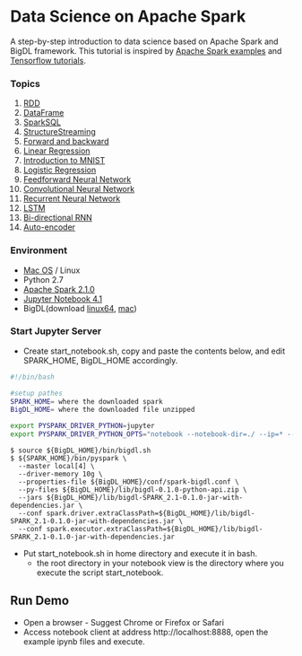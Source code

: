 # Data Science on Apache Spark

A step-by-step introduction to data science based on Apache Spark and BigDL framework. This tutorial is inspired by [Apache Spark examples](http://spark.apache.org/examples.html) and [Tensorflow tutorials](https://github.com/nlintz/TensorFlow-Tutorials).

### Topics
1. [RDD](https://github.com/intel-analytics/BigDL-Tutorials/blob/master/notebooks/spark_basics/RDD.ipynb) 
2. [DataFrame](https://github.com/intel-analytics/BigDL-Tutorials/blob/master/notebooks/spark_basics/DataFrame.ipynb)
3. [SparkSQL](https://github.com/intel-analytics/BigDL-Tutorials/blob/master/notebooks/spark_basics/spark_sql.ipynb)
4. [StructureStreaming](https://github.com/intel-analytics/BigDL-Tutorials/blob/master/notebooks/spark_basics/structured_streaming.ipynb)
5. [Forward and backward](https://github.com/intel-analytics/BigDL-Tutorials/blob/master/notebooks/neural_networks/forward_and_backward.ipynb)
6. [Linear Regression](https://github.com/intel-analytics/BigDL-Tutorials/blob/master/notebooks/neural_networks/linear_regression.ipynb)
7. [Introduction to MNIST](https://github.com/intel-analytics/BigDL-Tutorials/blob/master/notebooks/neural_networks/introduction_to_mnist.ipynb)
8. [Logistic Regression](https://github.com/intel-analytics/BigDL-Tutorials/blob/master/notebooks/neural_networks/logistic_regression.ipynb)
9. [Feedforward Neural Network](https://github.com/intel-analytics/BigDL-Tutorials/blob/master/notebooks/neural_networks/deep_feed_forward_neural_network.ipynb)
10. [Convolutional Neural Network](https://github.com/intel-analytics/BigDL-Tutorials/blob/master/notebooks/neural_networks/cnn.ipynb)
11. [Recurrent Neural Network](https://github.com/intel-analytics/BigDL-Tutorials/blob/master/notebooks/neural_networks/rnn.ipynb)
12. [LSTM](https://github.com/intel-analytics/BigDL-Tutorials/blob/master/notebooks/neural_networks/lstm.ipynb)
13. [Bi-directional RNN](https://github.com/intel-analytics/BigDL-Tutorials/blob/master/notebooks/neural_networks/birnn.ipynb)
14. [Auto-encoder](https://github.com/intel-analytics/BigDL-Tutorials/blob/master/notebooks/neural_networks/autoencoder.ipynb)

### Environment

+ [Mac OS](https://github.com/intel-analytics/BigDL-Tutorials/blob/master/SetupMac.md) / Linux
+ Python 2.7
+ [Apache Spark 2.1.0](http://spark.apache.org/docs/2.1.0/)
+ [Jupyter Notebook 4.1](http://jupyter.org/install.html)
+ BigDL(download [linux64](https://drive.google.com/file/d/0B7WbKES2D6AxNHVodG5uU1BMTm8/view?usp=sharing), [mac](https://drive.google.com/file/d/0B7WbKES2D6AxNXYtWTVySDRyMUU/view?usp=sharing))

### Start Jupyter Server

* Create start_notebook.sh, copy and paste the contents below, and edit SPARK_HOME, BigDL_HOME accordingly.
```bash
#!/bin/bash

#setup pathes
SPARK_HOME= where the downloaded spark
BigDL_HOME= where the downloaded file unzipped

export PYSPARK_DRIVER_PYTHON=jupyter
export PYSPARK_DRIVER_PYTHON_OPTS="notebook --notebook-dir=./ --ip=* --no-browser"

```
```
$ source ${BigDL_HOME}/bin/bigdl.sh
$ ${SPARK_HOME}/bin/pyspark \
  --master local[4] \
  --driver-memory 10g \
  --properties-file ${BigDL_HOME}/conf/spark-bigdl.conf \
  --py-files ${BigDL_HOME}/lib/bigdl-0.1.0-python-api.zip \
  --jars ${BigDL_HOME}/lib/bigdl-SPARK_2.1-0.1.0-jar-with-dependencies.jar \
  --conf spark.driver.extraClassPath=${BigDL_HOME}/lib/bigdl-SPARK_2.1-0.1.0-jar-with-dependencies.jar \
  --conf spark.executor.extraClassPath=${BigDL_HOME}/lib/bigdl-SPARK_2.1-0.1.0-jar-with-dependencies.jar
```

* Put start_notebook.sh in home directory and execute it in bash.
    * the root directory in your notebook view is the directory where you execute the script start_notebook.
## Run Demo
* Open a browser - Suggest Chrome or Firefox or Safari
* Access notebook client at address http://localhost:8888, open the example ipynb files and execute.

